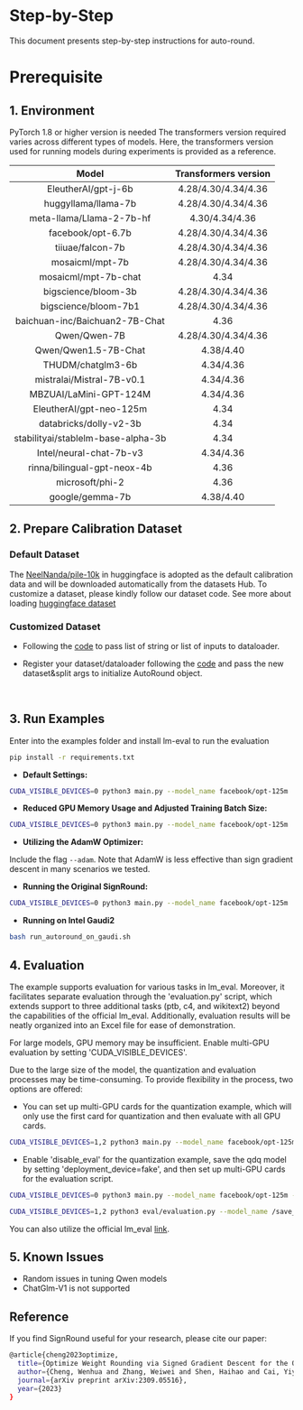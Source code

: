 Step-by-Step
============

This document presents step-by-step instructions for auto-round.

# Prerequisite

## 1. Environment

PyTorch 1.8 or higher version is needed
The transformers version required varies across different types of models. Here, the transformers version used for running models during experiments is provided as a reference.

| Model | Transformers version |
|  :----: | :----: |
| EleutherAI/gpt-j-6b | 4.28/4.30/4.34/4.36 |
| huggyllama/llama-7b | 4.28/4.30/4.34/4.36 |
| meta-llama/Llama-2-7b-hf | 4.30/4.34/4.36 |
| facebook/opt-6.7b | 4.28/4.30/4.34/4.36 |
| tiiuae/falcon-7b | 4.28/4.30/4.34/4.36 |
| mosaicml/mpt-7b | 4.28/4.30/4.34/4.36 |
| mosaicml/mpt-7b-chat | 4.34 |
| bigscience/bloom-3b | 4.28/4.30/4.34/4.36 |
| bigscience/bloom-7b1 | 4.28/4.30/4.34/4.36 |
| baichuan-inc/Baichuan2-7B-Chat | 4.36 |
| Qwen/Qwen-7B | 4.28/4.30/4.34/4.36 |
| Qwen/Qwen1.5-7B-Chat | 4.38/4.40 |
| THUDM/chatglm3-6b | 4.34/4.36 |
| mistralai/Mistral-7B-v0.1 | 4.34/4.36 |
| MBZUAI/LaMini-GPT-124M | 4.34/4.36 |
| EleutherAI/gpt-neo-125m | 4.34 |
| databricks/dolly-v2-3b | 4.34 |
| stabilityai/stablelm-base-alpha-3b | 4.34 |
| Intel/neural-chat-7b-v3 | 4.34/4.36 |
| rinna/bilingual-gpt-neox-4b | 4.36 |
| microsoft/phi-2 | 4.36 |
| google/gemma-7b | 4.38/4.40 |


## 2. Prepare Calibration Dataset

### Default Dataset
The [NeelNanda/pile-10k](https://huggingface.co/datasets/NeelNanda/pile-10k) in huggingface is adopted as the default calibration data and  will be downloaded automatically from the datasets Hub. To customize a dataset, please kindly follow our dataset code.
See more about loading [huggingface dataset](https://huggingface.co/docs/datasets/main/en/quickstart)

### Customized Dataset
- Following the [code](./main_customized_data.py) to pass list of string or list of inputs to dataloader.

- Register your dataset/dataloader following the [code](../../auto_round/calib_dataset.py) and pass the new dataset&split args to initialize AutoRound object.


<br />

## 3. Run Examples
Enter into the examples folder and install lm-eval to run the evaluation
```bash
pip install -r requirements.txt
```

- **Default Settings:**
```bash
CUDA_VISIBLE_DEVICES=0 python3 main.py --model_name facebook/opt-125m  --bits 4 --group_size -1
```
- **Reduced GPU Memory Usage and Adjusted Training Batch Size:**
```bash
CUDA_VISIBLE_DEVICES=0 python3 main.py --model_name facebook/opt-125m  --bits 4 --group_size -1  --train_bs 1 --gradient_accumulate_steps 8
```
- **Utilizing the AdamW Optimizer:**

Include the flag `--adam`. Note that AdamW is less effective than sign gradient descent in many scenarios we tested.

- **Running the Original SignRound:**
```bash
CUDA_VISIBLE_DEVICES=0 python3 main.py --model_name facebook/opt-125m  --bits 4 --group_size -1 --iters 400 --lr 0.0025 --disable_minmax_tuning --disable_quanted_input
```


- **Running on Intel Gaudi2**
```bash
bash run_autoround_on_gaudi.sh 
```



## 4. Evaluation
The example supports evaluation for various tasks in lm_eval. Moreover, it facilitates separate evaluation through the 'evaluation.py' script, which extends support to three additional tasks (ptb, c4, and wikitext2) beyond the capabilities of the official lm_eval. Additionally, evaluation results will be neatly organized into an Excel file for ease of demonstration.

For large models, GPU memory may be insufficient. Enable multi-GPU evaluation by setting 'CUDA_VISIBLE_DEVICES'.

Due to the large size of the model, the quantization and evaluation processes may be time-consuming. To provide flexibility in the process, two options are offered:

- You can set up multi-GPU cards for the quantization example, which will only use the first card for quantization and then evaluate with all GPU cards.
```bash
CUDA_VISIBLE_DEVICES=1,2 python3 main.py --model_name facebook/opt-125m --amp --bits 4 --group_size -1 --deployment_device fake,cpu --output_dir /save_model_path/ 
```

- Enable 'disable_eval' for the quantization example, save the qdq model by setting 'deployment_device=fake', and then set up multi-GPU cards for the evaluation script.
```bash
CUDA_VISIBLE_DEVICES=0 python3 main.py --model_name facebook/opt-125m --amp --bits 4 --group_size -1 --disable_eval --deployment_device fake --output_dir /save_model_path/ 

CUDA_VISIBLE_DEVICES=1,2 python3 eval/evaluation.py --model_name /save_model_path/ --eval_bs 8 --tasks mmlu,lambada_openai,ptb --excel_path /result_excel/save_path/
```

You can also utilize the official lm_eval [link](https://github.com/EleutherAI/lm-evaluation-harness/tree/main?tab=readme-ov-file#basic-usage).

## 5. Known Issues
* Random issues in tuning Qwen models
* ChatGlm-V1 is not supported


## Reference
If you find SignRound useful for your research, please cite our paper:
```bash
@article{cheng2023optimize,
  title={Optimize Weight Rounding via Signed Gradient Descent for the Quantization of LLMs},
  author={Cheng, Wenhua and Zhang, Weiwei and Shen, Haihao and Cai, Yiyang and He, Xin and Lv, Kaokao},
  journal={arXiv preprint arXiv:2309.05516},
  year={2023}
}
```






